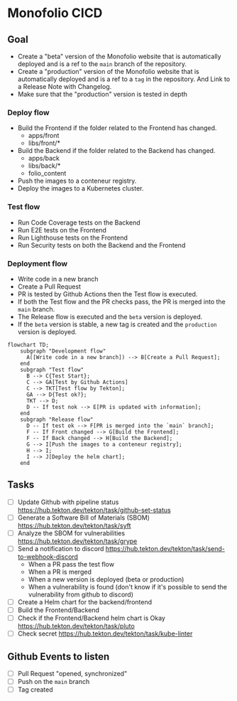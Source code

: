 # Monofolio CICD

## Goal

- Create a "beta" version of the Monofolio website that is automatically deployed and is a ref to the `main` branch of the repository.
- Create a "production" version of the Monofolio website that is automatically deployed and is a ref to a `tag` in the repository. And Link to a Release Note with Changelog.
- Make sure that the "production" version is tested in depth

### Deploy flow

- Build the Frontend if the folder related to the Frontend has changed.
  - apps/front
  - libs/front/*
- Build the Backend if the folder related to the Backend has changed.
  - apps/back
  - libs/back/*
  - folio_content
- Push the images to a conteneur registry.
- Deploy the images to a Kubernetes cluster.

### Test flow

- Run Code Coverage tests on the Backend
- Run E2E tests on the Frontend
- Run Lighthouse tests on the Frontend
- Run Security tests on both the Backend and the Frontend

### Deployment flow

- Write code in a new branch
- Create a Pull Request
- PR is tested by Github Actions then the Test flow is executed.
- If both the Test flow and the PR checks pass, the PR is merged into the `main` branch.
- The Release flow is executed and the `beta` version is deployed.
- If the `beta` version is stable, a new tag is created and the `production` version is deployed.

```mermaid
flowchart TD;
    subgraph "Development flow"
      A([Write code in a new branch]) --> B[Create a Pull Request];
    end
    subgraph "Test flow"
      B --> C{Test Start};
      C --> GA[Test by Github Actions]
      C --> TKT[Test flow by Tekton];
      GA --> D{Test ok?};
      TKT --> D;
      D -- If test nok --> E[PR is updated with information];
    end
    subgraph "Release flow"
      D -- If test ok --> F[PR is merged into the `main` branch];
      F -- If Front changed --> G[Build the Frontend];
      F -- If Back changed --> H[Build the Backend];
      G --> I[Push the images to a conteneur registry];
      H --> I;
      I --> J[Deploy the helm chart];
    end

```

## Tasks

- [ ] Update Github with pipeline status <https://hub.tekton.dev/tekton/task/github-set-status>
- [ ] Generate a Software Bill of Materials (SBOM) <https://hub.tekton.dev/tekton/task/syft>
- [ ] Analyze the SBOM for vulnerabilities <https://hub.tekton.dev/tekton/task/grype>
- [ ] Send a notification to discord <https://hub.tekton.dev/tekton/task/send-to-webhook-discord>
  - When a PR pass the test flow
  - When a PR is merged
  - When a new version is deployed (beta or production)
  - When a vulnerability is found (don't know if it's possible to send the vulnerability from github to discord)
- [ ] Create a Helm chart for the backend/frontend
- [ ] Build the Frontend/Backend
- [ ] Check if the Frontend/Backend helm chart is Okay <https://hub.tekton.dev/tekton/task/pluto>
- [ ] Check secret <https://hub.tekton.dev/tekton/task/kube-linter>

## Github Events to listen

- [ ] Pull Request "opened, synchronized"
- [ ] Push on the `main` branch
- [ ] Tag created
